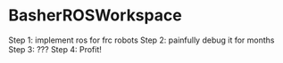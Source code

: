 # BasherROSWorkspace
Step 1: implement ros for frc robots
Step 2: painfully debug it for months
Step 3: ???
Step 4: Profit!
